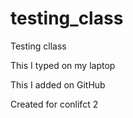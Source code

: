 # testing_class
Testing cllass

This I typed on my laptop

This I added on GitHub

Created for conlifct 2
